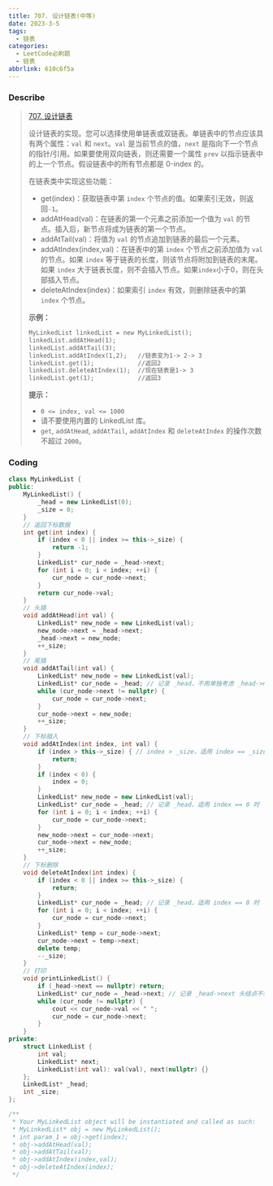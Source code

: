 ```yaml
---
title: 707. 设计链表(中等)
date: 2023-3-5
tags:
  - 链表
categories:
  - LeetCode必刷题
  - 链表
abbrlink: 610c6f5a
---
```


### Describe

> [707. 设计链表](https://leetcode.cn/problems/design-linked-list/)
>
> 设计链表的实现。您可以选择使用单链表或双链表。单链表中的节点应该具有两个属性：`val` 和 `next`。`val` 是当前节点的值，`next` 是指向下一个节点的指针/引用。如果要使用双向链表，则还需要一个属性 `prev` 以指示链表中的上一个节点。假设链表中的所有节点都是 0-index 的。
>
> 在链表类中实现这些功能：
>
> - get(index)：获取链表中第 `index` 个节点的值。如果索引无效，则返回`-1`。
> - addAtHead(val)：在链表的第一个元素之前添加一个值为 `val` 的节点。插入后，新节点将成为链表的第一个节点。
> - addAtTail(val)：将值为 `val` 的节点追加到链表的最后一个元素。
> - addAtIndex(index,val)：在链表中的第 `index` 个节点之前添加值为 `val` 的节点。如果 `index` 等于链表的长度，则该节点将附加到链表的末尾。如果 `index` 大于链表长度，则不会插入节点。如果`index`小于0，则在头部插入节点。
> - deleteAtIndex(index)：如果索引 `index` 有效，则删除链表中的第 `index` 个节点。
>
> 
>
> **示例：**
>
> ```txt
> MyLinkedList linkedList = new MyLinkedList();
> linkedList.addAtHead(1);
> linkedList.addAtTail(3);
> linkedList.addAtIndex(1,2);   //链表变为1-> 2-> 3
> linkedList.get(1);            //返回2
> linkedList.deleteAtIndex(1);  //现在链表是1-> 3
> linkedList.get(1);            //返回3
> ```
>
> 
>
> **提示：**
>
> - `0 <= index, val <= 1000`
> - 请不要使用内置的 LinkedList 库。
> - `get`, `addAtHead`, `addAtTail`, `addAtIndex` 和 `deleteAtIndex` 的操作次数不超过 `2000`。

### Coding

```cpp
class MyLinkedList {
public:
    MyLinkedList() {
        _head = new LinkedList(0);
        _size = 0;
    }
	// 返回下标数据
    int get(int index) {
        if (index < 0 || index >= this->_size) {
            return -1;
        }
        LinkedList* cur_node = _head->next;
        for (int i = 0; i < index; ++i) {
            cur_node = cur_node->next;
        }
        return cur_node->val;
    }
    // 头插
    void addAtHead(int val) {
        LinkedList* new_node = new LinkedList(val);
        new_node->next = _head->next;
        _head->next = new_node;
        ++_size;
    }
    // 尾插
    void addAtTail(int val) {
        LinkedList* new_node = new LinkedList(val);
        LinkedList* cur_node = _head; // 记录 _head，不用单独考虑 _head->next == nullptr 情况
        while (cur_node->next != nullptr) {
            cur_node = cur_node->next;
        }
        cur_node->next = new_node;
        ++_size;
    }
    // 下标插入
    void addAtIndex(int index, int val) {
        if (index > this->_size) { // index > _size，适用 index == _size，就是尾插的形式
            return;
        }
        if (index < 0) {
            index = 0;
        }
        LinkedList* new_node = new LinkedList(val);
        LinkedList* cur_node = _head; // 记录 _head，适用 index == 0 时
        for (int i = 0; i < index; ++i) {
            cur_node = cur_node->next;
        }
        new_node->next = cur_node->next;
        cur_node->next = new_node;
        ++_size;
    }
    // 下标删除
    void deleteAtIndex(int index) {
        if (index < 0 || index >= this->_size) {
            return;
        }
        LinkedList* cur_node = _head; // 记录 _head，适用 index == 0 时
        for (int i = 0; i < index; ++i) {
            cur_node = cur_node->next;
        }
        LinkedList* temp = cur_node->next;
        cur_node->next = temp->next;
        delete temp;
        --_size;
    }
    // 打印
    void printLinkedList() {
        if (_head->next == nullptr) return;
        LinkedList* cur_node = _head->next; // 记录 _head->next 头结点不输出
        while (cur_node != nullptr) {
            cout << cur_node->val << " ";
            cur_node = cur_node->next;
        }
    }
private:
    struct LinkedList {
        int val;
        LinkedList* next;
        LinkedList(int val): val(val), next(nullptr) {}
    };
    LinkedList* _head;
    int _size;
};

/**
 * Your MyLinkedList object will be instantiated and called as such:
 * MyLinkedList* obj = new MyLinkedList();
 * int param_1 = obj->get(index);
 * obj->addAtHead(val);
 * obj->addAtTail(val);
 * obj->addAtIndex(index,val);
 * obj->deleteAtIndex(index);
 */
```

